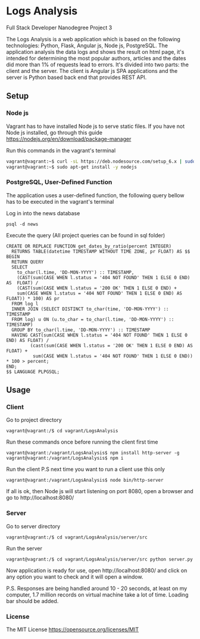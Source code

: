 

# Logs Analysis

Full Stack Developer Nanodegree Project 3

The Logs Analysis is a web application which is based on the following 
technologies: Python, Flask, 
Angular js, Node js, PostgreSQL. The application analysis the data logs and 
shows the result on html page, it's intended for determining the most
popular authors, articles and the dates did more than 1% of requests lead to
 errors. It's divided into two parts: the client and the server. The client 
 is Angular js SPA applications and the server is Python based back end that
  provides REST API.
 
 
## Setup
 
### Node js
Vagrant has to have installed Node js to serve static files. If 
you have not Node js installed, go through this guide https://nodejs.org/en/download/package-manager

 Run this commands in the vagrant's terminal

```sh
vagrant@vagrant:~$ curl -sL https://deb.nodesource.com/setup_6.x | sudo -E bash -
vagrant@vagrant:~$ sudo apt-get install -y nodejs
```

### PostgreSQL, User-Defined Function

The application uses a user-defined function, the following query 
bellow has
 to be executed in the vagrant's terminal
 
 Log in into the news database
 
```
psql -d news
```
 Execute the query (All project queries can be found in sql folder)
 
```
CREATE OR REPLACE FUNCTION get_dates_by_ratio(percent INTEGER)
  RETURNS TABLE(datetime TIMESTAMP WITHOUT TIME ZONE, pr FLOAT) AS $$
BEGIN
  RETURN QUERY
  SELECT
    to_char(l.time, 'DD-MON-YYYY') :: TIMESTAMP,
    (CAST(sum(CASE WHEN l.status = '404 NOT FOUND' THEN 1 ELSE 0 END) AS  FLOAT) /
    (CAST(sum(CASE WHEN l.status = '200 OK' THEN 1 ELSE 0 END) +
    sum(CASE WHEN l.status = '404 NOT FOUND' THEN 1 ELSE 0 END) AS FLOAT)) * 100) AS pr
  FROM log l
  INNER JOIN (SELECT DISTINCT to_char(time, 'DD-MON-YYYY') :: TIMESTAMP
  FROM log) u ON (u.to_char = to_char(l.time, 'DD-MON-YYYY') :: TIMESTAMP)
  GROUP BY to_char(l.time, 'DD-MON-YYYY') :: TIMESTAMP
  HAVING CAST(sum(CASE WHEN l.status = '404 NOT FOUND' THEN 1 ELSE 0 END) AS FLOAT) /
         (cast(sum(CASE WHEN l.status = '200 OK' THEN 1 ELSE 0 END) AS FLOAT) +
          sum(CASE WHEN l.status = '404 NOT FOUND' THEN 1 ELSE 0 END)) * 100 > percent;
END;
$$ LANGUAGE PLPGSQL;
```

## Usage



### Client

Go to project directory

```
vagrant@vagrant:/$ cd vagrant/LogsAnalysis

```
Run these commands once before running the client first time

```
vagrant@vagrant:/vagrant/LogsAnalysis$ npm install http-server -g
vagrant@vagrant:/vagrant/LogsAnalysis$ npm i

```

Run the client P.S next time you want to run a client use this only

```
vagrant@vagrant:/vagrant/LogsAnalysis$ node bin/http-server

```
If all is ok, then Node js will start listening on port 8080, open a browser
 and go to http://localhost:8080/
 
 ### Server
 
 Go to server directory
 
```
vagrant@vagrant:/$ cd vagrant/LogsAnalysis/server/src

```

Run the server

```
vagrant@vagrant:/$ cd vagrant/LogsAnalysis/server/src python server.py

```

Now application is ready for use, open http://localhost:8080/ and click on any 
option you want to check and it will open a window. 
 
 P.S. Responses are being handled around 10 - 20 seconds, at least on my 
 computer, 1.7 million records on virtual machine take a lot of time. 
 Loading bar should be added.
 
 
 ### License
 
 The MIT License https://opensource.org/licenses/MIT